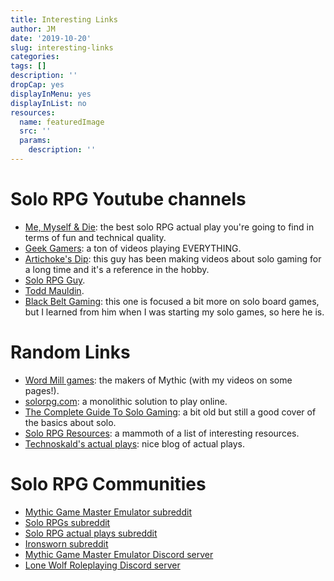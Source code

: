 ```yaml
---
title: Interesting Links
author: JM
date: '2019-10-20'
slug: interesting-links
categories:
tags: []
description: ''
dropCap: yes
displayInMenu: yes
displayInList: no
resources:
  name: featuredImage
  src: ''
  params:
    description: ''
---
```


# Solo RPG Youtube channels

- [Me, Myself & Die](https://www.youtube.com/channel/UCtiBzkVoYrugJkrpW7_75Ag): the best solo RPG actual play you're going to find in terms of fun and technical quality.
- [Geek Gamers](https://www.youtube.com/channel/UCLnDxuZE6qWwWxZCN9y8JQA): a ton of videos playing EVERYTHING.
- [Artichoke's Dip](https://www.youtube.com/channel/UCY4Ne0FHlPq7qUMti4H--zA): this guy has been making videos about solo gaming for a long time and it's a reference in the hobby.
- [Solo RPG Guy](https://www.youtube.com/channel/UCxqgElYzzdaT4haUp6Nmohg).
- [Todd Mauldin](https://www.youtube.com/user/hi1my1name1is1todd/).
- [Black Belt Gaming](https://www.youtube.com/user/BlackBeltGaming): this one is focused a bit more on solo board games, but I learned from him when I was starting my solo games, so here he is.

# Random Links

- [Word Mill games](https://wordmillgames.com/): the makers of Mythic (with my videos on some pages!).
- [solorpg.com](https://www.rpgsolo.com/): a monolithic solution to play online.
- [The Complete Guide To Solo Gaming](http://www.rpgready.com/solo-roleplaying-solo-rpg/): a bit old but still a good cover of the basics about solo.
- [Solo RPG Resources](https://dieheart.net/solo-rpg-resources/): a mammoth of a list of interesting resources.
- [Technoskald's actual plays](https://technoskald.me/tag/solo-rpg/): nice blog of actual plays.

# Solo RPG Communities

- [Mythic Game Master Emulator subreddit](https://www.reddit.com/r/mythic_gme)
- [Solo RPGs subreddit](https://www.reddit.com/r/Solo_Roleplaying/)
- [Solo RPG actual plays subreddit](https://www.reddit.com/r/solorpgplay/)
- [Ironsworn subreddit](https://www.reddit.com/r/ironsworn/)
- [Mythic Game Master Emulator Discord server](https://discord.gg/qMqNmNx)
- [Lone Wolf Roleplaying Discord server](https://discord.gg/3TH4HVj)
